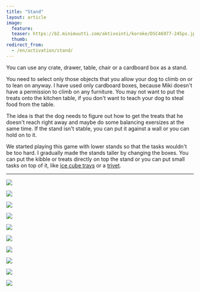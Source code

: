 ```yaml
---
title: "Stand"
layout: article
image:
  feature:
  teaser: https://b2.minimuutti.com/aktivointi/koroke/DSC46977-245px.jpg
  thumb:
redirect_from:
  - /en/activation/stand/
---
```


You can use any crate, drawer, table, chair or a cardboard box as a stand.

You need to select only those objects that you allow your dog to climb on or to lean on anyway. I have used only cardboard boxes, because Miki doesn't have a permission to climb on any furniture. You may not want to put the treats onto the kitchen table, if you don't want to teach your dog to steal food from the table.

The idea is that the dog needs to figure out how to get the treats that he doesn't reach right away and maybe do some balancing exersizes at the same time. If the stand isn't stable, you can put it against a wall or you can hold on to it.

We started playing this game with lower stands so that the tasks wouldn't be too hard. I gradually made the stands taller by changing the boxes. You can put the kibble or treats directly on top the stand or you can put small tasks on top of it, like [ice cube trays](/en/brain-games/ice-cube-trays/) or a [trivet](/en/brain-games/trivet/).

---

![](https://b2.minimuutti.com/aktivointi/jaapalamuotit/DSC46867-800px.jpg)

![](https://b2.minimuutti.com/aktivointi/jaapalamuotit/DSC46872-800px.jpg)

![](https://b2.minimuutti.com/aktivointi/koroke/DSC46941-800px.jpg)

![](https://b2.minimuutti.com/aktivointi/jaapalamuotit/DSC46898-800px.jpg)

![](https://b2.minimuutti.com/aktivointi/jaapalamuotit/DSC46904-800px.jpg)

![](https://b2.minimuutti.com/aktivointi/koroke/DSC46977-800px.jpg)

![](https://b2.minimuutti.com/aktivointi/koroke/DSC46979-800px.jpg)

![](https://b2.minimuutti.com/aktivointi/koroke/DSC46967-800px.jpg)

![](https://b2.minimuutti.com/aktivointi/koroke/DSC48531-800px.jpg)

![](https://b2.minimuutti.com/aktivointi/koroke/DSC48532-800px.jpg)
